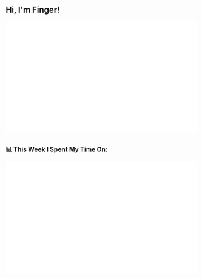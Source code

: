 <h2> Hi, I'm Finger!</h2>

<img align="right" src="https://raw.githubusercontent.com/spianmo/github-stats/master/generated/overview.svg#gh-light-mode-only">

<!-- <img align="right" height="160em" src="https://github-readme-stats-eight-theta.vercel.app/api/top-langs/?username=spianmo&layout=compact&langs_count=8&theme=algolia"/>	 -->
	
```go
package main

type Me struct {
	Name   string
	Job    string
	Code   string
	Skills string
}

func main() {
	me := &Me{
		Name:   "Finger",
		Job:    "Client-side Engineer",
		Code:   "Java, Kotlin, C#, Rust and C++ and Others",
		Skills: "Android, Security, Cross-platform client, NLP, CV, ASR ^o^",
	}
	_ = me
}
```


<h3>📊 This Week I Spent My Time On:</h3>
<img align='right' src="https://raw.githubusercontent.com/spianmo/github-stats/master/generated/languages.svg#gh-light-mode-only">

<!--START_SECTION:waka-->

```txt
Kotlin                         3 hrs 56 mins   ████████▓░░░░░░░░░░░░░░░░   34.11 %
Java                           3 hrs 8 mins    ██████▓░░░░░░░░░░░░░░░░░░   27.10 %
Python                         1 hr 21 mins    ███░░░░░░░░░░░░░░░░░░░░░░   11.78 %
Groovy                         1 hr            ██▒░░░░░░░░░░░░░░░░░░░░░░   08.76 %
TOML                           31 mins         █░░░░░░░░░░░░░░░░░░░░░░░░   04.48 %
```

<!--END_SECTION:waka-->
